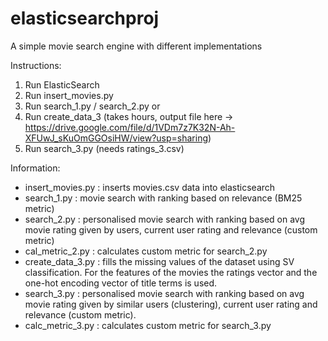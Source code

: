 # elasticsearchproj
A simple movie search engine with different implementations

Instructions:
1. Run ElasticSearch
2. Run insert_movies.py
3. Run search_1.py / search_2.py
or
3. Run create_data_3 (takes hours, output file here -> https://drive.google.com/file/d/1VDm7z7K32N-Ah-XFUwJ_sKuOmGGOsiHW/view?usp=sharing)
4. Run search_3.py (needs ratings_3.csv)

Information:
* insert_movies.py : inserts movies.csv data into elasticsearch
* search_1.py : movie search with ranking based on relevance (BM25 metric)
* search_2.py : personalised movie search with ranking based on avg movie rating given by users, current user rating and relevance (custom metric)
* cal_metric_2.py : calculates custom metric for search_2.py
* create_data_3.py : fills the missing values of the dataset using SV classification. For the features of the movies the ratings vector and the one-hot encoding vector of title terms is used. 
* search_3.py : personalised movie search with ranking based on avg movie rating given by similar users (clustering), current user rating and relevance (custom metric).
* calc_metric_3.py : calculates custom metric for search_3.py
